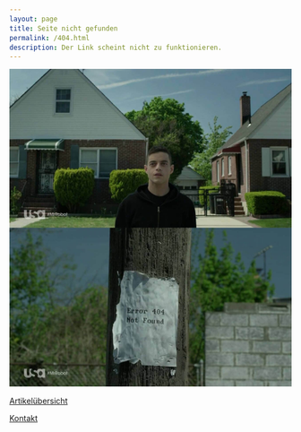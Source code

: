 ```yaml
---
layout: page
title: Seite nicht gefunden
permalink: /404.html
description: Der Link scheint nicht zu funktionieren.
---
```


[![Mr Robot](/assets/404.jpg)](https://www.rottentomatoes.com/tv/mr_robot/s01/)

<div class="frontpage-link">
  <p><a href="/articles">Artikelübersicht</a></p>
  <p><a href="/contact">Kontakt</a></p>
</div>
